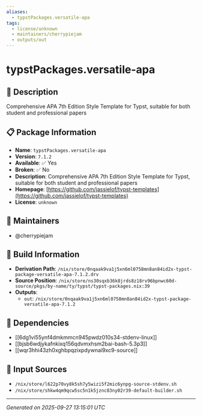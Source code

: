 ```yaml
---
aliases:
  - typstPackages.versatile-apa
tags:
  - license/unknown
  - maintainers/cherrypiejam
  - outputs/out
---
```


# typstPackages.versatile-apa

## 📝 Description

Comprehensive APA 7th Edition Style Template for Typst, suitable for both student and professional papers

## 📋 Package Information

- **Name**: `typstPackages.versatile-apa`
- **Version**: `7.1.2`
- **Available**: ✅ Yes
- **Broken**: ✅ No
- **Description**: Comprehensive APA 7th Edition Style Template for Typst, suitable for both student and professional papers
- **Homepage**: [https://github.com/jassielof/typst-templates](https://github.com/jassielof/typst-templates)
- **License**: `unknown`
## 👥 Maintainers

- @cherrypiejam


## 🔧 Build Information

- **Derivation Path**: `/nix/store/0nqaak9va1j5xn6ml0758mn8an84id2x-typst-package-versatile-apa-7.1.2.drv`
- **Source Position**: `/nix/store/ns30sqxb36k8jrds8z18rv96bpnwc60d-source/pkgs/by-name/ty/typst/typst-packages.nix:39`
- **Outputs**:
  - `out`:  `/nix/store/0nqaak9va1j5xn6ml0758mn8an84id2x-typst-package-versatile-apa-7.1.2`

## 🔗 Dependencies

- [[6dg1vi55ynf4dmkmmcn945pwdz010s34-stdenv-linux]]
- [[bjsb6wdjykafnkixq156qdvmxhsm2bai-bash-5.3p3]]
- [[wqr3hhi43zh0xghbpqzixpdywnai9xc9-source]]

## 📁 Input Sources

- `/nix/store/l622p70vy8k5sh7y5wizi5f2mic6ynpg-source-stdenv.sh`
- `/nix/store/shkw4qm9qcw5sc5n1k5jznc83ny02r39-default-builder.sh`

---
*Generated on 2025-09-27 13:15:01 UTC*
